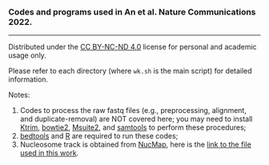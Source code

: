 ### Codes and programs used in An et al. Nature Communications 2022.

---

Distributed under the [CC BY-NC-ND 4.0](https://creativecommons.org/licenses/by-nc-nd/4.0/ "CC BY-NC-ND")
license for personal and academic usage only.

Please refer to each directory (where `wk.sh` is the main script) for detailed information.

Notes:
1. Codes to process the raw fastq files (e.g., preprocessing, alignment, and duplicate-removal) are NOT covered here;
you may need to install [Ktrim](https://github.com/hellosunking/Ktrim/),
[bowtie2](https://bowtie-bio.sourceforge.net/bowtie2/index.shtml),
[Msuite2](https://github.com/hellosunking/Msuite2/),
and [samtools](https://www.htslib.org/) to perform these procedures;
2. [bedtools](https://github.com/arq5x/bedtools2) and [R](https://www.r-project.org/) are required to run these codes;
3. Nucleosome track is obtained from [NucMap](https://ngdc.cncb.ac.cn/nucmap/),
here is the [link to the file used in this work](https://download.cncb.ac.cn/nucmap/organisms/v1/Homo_sapiens/byDataType/Nucleosome_peaks_DANPOS/Homo_sapiens.hsNuc0390101.nucleosome.DANPOSPeak.bed.gz).